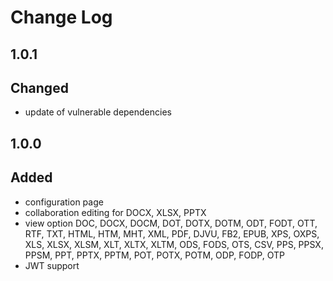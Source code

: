 # Change Log

## 1.0.1
## Changed
- update of vulnerable dependencies

## 1.0.0
## Added
- configuration page
- collaboration editing for DOCX, XLSX, PPTX
- view option DOC, DOCX, DOCM, DOT, DOTX, DOTM, ODT, FODT, OTT, RTF, TXT, HTML, HTM, MHT, XML, PDF, DJVU, FB2, EPUB, XPS, OXPS, XLS, XLSX, XLSM, XLT, XLTX, XLTM, ODS, FODS, OTS, CSV, PPS, PPSX, PPSM, PPT, PPTX, PPTM, POT, POTX, POTM, ODP, FODP, OTP
- JWT support